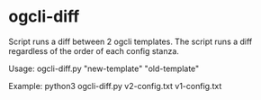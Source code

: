 # ogcli-diff

Script runs a diff between 2 ogcli templates. The script runs a diff regardless of the order of each config stanza.

Usage: ogcli-diff.py "new-template" "old-template"

Example: python3 ogcli-diff.py v2-config.txt v1-config.txt
